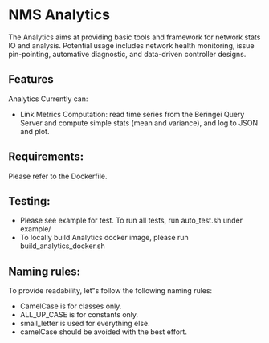 # NMS Analytics
The Analytics aims at providing basic tools and framework for network stats IO and analysis. Potential usage includes network health monitoring, issue pin-pointing, automative diagnostic, and data-driven controller designs.

## Features

Analytics Currently can:

* Link Metrics Computation: read time series from the Beringei Query Server and compute simple stats (mean and variance), and log to JSON and plot.

## Requirements:
Please refer to the Dockerfile.

## Testing:
* Please see example for test. To run all tests, run auto_test.sh under example/
* To locally build Analytics docker image, please run build_analytics_docker.sh

## Naming rules:
To provide readability, let"s follow the following naming rules:
* CamelCase is for classes only.
* ALL_UP_CASE is for constants only.
* small_letter is used for everything else.
* camelCase should be avoided with the best effort.
